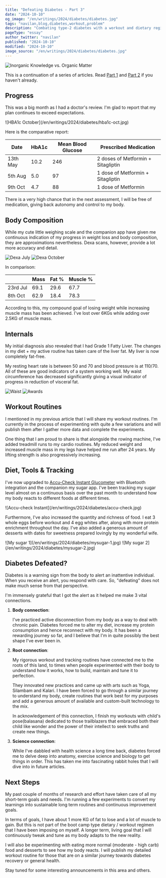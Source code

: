 ```yaml
---
title: "Defeating Diabetes - Part 3"
date: "2024-10-10"
og_image: "/en/writings/2024/diabetes/diabetes.jpg"
tags: "navilan,blog,diabetes,workout,problem"
description: "Combating type-2 diabetes with a workout and dietary regimen."
pageType: "essay"
author_twitter: "navilan"
published: "2024-10-10"
modified: "2024-10-10"
image_source: "/en/writings/2024/diabetes/diabetes.jpg"
---
```


![Inorganic Knowledge vs. Organic Matter](/en/writings/2024/diabetes/diabetes.jpg)

This is a continuation of a series of articles. Read [Part 1][] and [Part 2][] if you haven't already.

[Part 1]: /en/writings/2024/2024-08-06-defeating-diabetes.html
[Part 2]: /en/writings/2024/2024-09-09-defeating-diabetes-2.html

## Progress

This was a big month as I had a doctor's review. I'm glad to report that my plan continues to exceed expectations.

<div class="row-wise full">
![HBA1c October](/en/writings/2024/diabetes/hba1c-oct.jpg)
</div>

Here is the comparative report:

| Date            | HbA1c | Mean Blood Glucose |  Prescribed Medication             |
|-----------------|-------|--------------------|------------------------------------|
| 13th May        | 10.2  | 246                | 2 doses of Metformin + Sitagliptin |
| 5th Aug         | 5.0   | 97                 | 1 dose of Metformin + Sitagliptin |
| 9th Oct         | 4.7   | 88                 | 1 dose of Metformin               |

There is a very high chance that in the next assessment, I will be free of medication, giving back autonomy and control to my body.

## Body Composition

While my cute little weighing scale and the companion app have given me continuous indication of my progress in weight loss and body composition, they are approximations nevertheless. Dexa scans, however, provide a lot more accuracy and detail.

<div class="col-wise full">

![Dexa July](/en/writings/2024/diabetes/jul-dexa.jpg "July")
![Dexa October](/en/writings/2024/diabetes/oct-dexa.jpg "October")
</div>

In comparison:

|                 | Mass | Fat % |  Muscle % |
|-----------------|------|-------------------|------------------------------------|
| 23rd Jul        | 69.1 | 29.6  | 67.7      |
| 8th Oct        | 62.9 | 18.4  | 78.3      |

According to this, my compound goal of losing weight while increasing muscle mass has been achieved. I've lost over 6KGs while adding over 2.5KG of muscle mass.

## Internals

My initial diagnosis also revealed that I had Grade 1 Fatty Liver. The changes in my diet + my active routine has taken care of the liver fat. My liver is now completely fat-free.

My resting heart rate is between 50 and 70 and blood pressure is at 110/70. All of these are good indicators of a system working well. My waist circumference has decreased significantly giving a visual indicator of progress in reduction of visceral fat.

<div class="row-wise">

![Waist](/en/writings/2024/diabetes/waist-oct.jpg)
![Awards](/en/writings/2024/diabetes/awards-oct.jpg)

</div>

## Workout Routines

I mentioned in my previous article that I will share my workout routines. I'm currently in the process of experimenting with quite a few variations and will publish them after I gather more data and complete the experiments.

One thing that I am proud to share is that alongside the rowing machine, I've added treadmill runs to my cardio routines. My reduced weight and increased muscle mass in my legs have helped me run after 24 years. My lifting strength is also progressively increasing.

## Diet, Tools & Tracking

I've now upgraded to [Accu-Check Instant Glucometer][Accucheck] with Bluetooth integration and the companion my sugar app. I've been tracking my sugar level almost on a continuous basis over the past month to understand how my body reacts to different foods at different times.

<div class="row-wise wider">
![Accu-check Instant](/en/writings/2024/diabetes/accu-check.jpg)
</div>

[Accucheck]: https://amzn.to/4dDKGBX

Furthermore, I've also increased the quantity and richness of food. I eat 3 whole eggs before workout and 4 egg whites after, along with more protein enrichment throughout the day. I've also added a generous amount of desserts with dates for sweetness prepared lovingly by my wonderful wife.

<div class="row-wise wider">
![My sugar 1](/en/writings/2024/diabetes/mysugar-1.jpg)
![My sugar 2](/en/writings/2024/diabetes/mysugar-2.jpg)
</div>

## Diabetes Defeated?

Diabetes is a warning sign from the body to alert an inattentive individual. When you receive an alert, you respond with care. So, "defeating" does not make much sense from that perspective.

I'm immensely grateful that I got the alert as it helped me make 3 vital connections.

1. **Body connection**:

    I've practiced active disconnection from my body as a way to deal with chronic pain. Diabetes forced me to alter my diet, increase my protein consumption and hence reconnect with my body. It has been a rewarding journey so far, and I believe that I'm in quite possibly the best shape I've ever been in.

2. **Root connection**:

    My rigorous workout and tracking routines have connected me to the roots of this land, to times when people experimented with their body to understand how it works, how to build, maintain and tune it to perfection.

    They innovated new practices and came up with arts such as Yoga, Silambam and Kalari. I have been forced to go through a similar journey to understand my body, create routines that work best for my purposes and add a generous amount of available and custom-built technology to the mix.

    In acknowledgement of this connection, I finish my workouts with child's pose(balasana) dedicated to those trailblazers that embraced both their child like wonder and the power of their intellect to seek truths and create new things.

3. **Science connection**:

    While I've dabbled with health science a long time back, diabetes forced me to delve deep into anatomy, exercise science and biology to get things in order. This has taken me into fascinating rabbit holes that I will dive into in future articles.

## Next Steps

My past couple of months of research and effort have taken care of all my short-term goals and needs. I'm running a few experiments to convert my learnings into sustainable long term routines and continuous improvement goals.

In terms of goals, I have about 1 more KG of fat to lose and a lot of muscle to gain. But this is not part of the boot camp type dietary / workout regimen that I have been imposing on myself. A longer term, living goal that I will continuously tweak and tune as my body adapts to the new reality.

I will also be experimenting with eating more normal (moderate - high carb) food and desserts to see how my body reacts.  I will publish my detailed workout routine for those that are on a similar journey towards diabetes recovery or general health.

Stay tuned for some interesting announcements in this area and others.